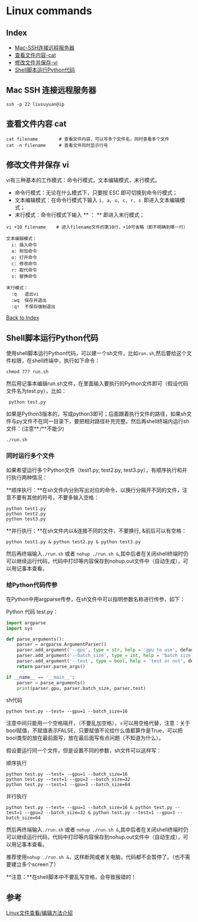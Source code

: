 # Linux commands

## Index

- [Mac-SSH连接远程服务器](#Mac-SSH-连接远程服务器)
- [查看文件内容-cat](#查看文件内容-cat)
- [修改文件并保存-vi](#修改文件并保存-vi)
- [Shell脚本运行Python代码](#Shell脚本运行Python代码)

## Mac SSH 连接远程服务器

`` ssh -p 22 liusuyuan@ip ``

## 查看文件内容 cat

```
cat filename        # 查看文件内容，可以写多个文件名，同时查看多个文件
cat -n filename     # 查看文件同时显示行号
```

## 修改文件并保存 vi

vi有三种基本的工作模式：命令行模式，文本编辑模式，末行模式。

- 命令行模式：无论在什么模式下，只要按 ESC 即可切换到命令行模式；
- 文本编辑模式：在命令行模式下输入 ``i, a, o, c, r, s ``即进入文本编辑模式；
- 末行模式：命令行模式下输入 ** ： ** 即进入末行模式；

```
vi +10 filename    # 进入filename文件的第10行，+10可省略（即不明确到哪一行）

文本编辑模式：
  i: 插入命令
  a: 附加命令  
  o: 打开命令
  c: 修改命令
  r: 取代命令
  s: 替换命令
  
末行模式：
  :q   退出vi
  :wq  保存并退出
  :q!  不保存强制退出
```

[Back to Index](#Index)

## Shell脚本运行Python代码

使用shell脚本运行Python代码，可以建一个sh文件，比如``run.sh``,然后要给这个文件权限，在shell终端中，执行如下命令：

``chmod 777 run.sh``

然后用记事本编辑run.sh文件，在里面输入要执行的Python文件即可（假设代码文件名为test.py），比如：

`` python test.py``

如果是Python3版本的，写成python3即可；后面跟着执行文件的路径，如果sh文件与py文件不在同一目录下，要把相对路径补充完整。然后再shell终端内运行sh文件：(注意**./**不能少)

`` ./run.sh ``

### 同时运行多个文件

如果希望运行多个Python文件（test1.py, test2.py, test3.py），有顺序执行和并行执行两种情况：

**顺序执行：**在sh文件内分别写出对应的命令，以换行分隔开不同的文件，注意不要有其他的符号，不要多输入空格：

```
python test1.py
python test2.py
python test3.py
```

**并行执行：**在sh文件内以&连接不同的文件，不要换行, &前后可以有空格：

```
python test1.py & python test2.py & python test3.py
```

然后再终端输入``./run.sh`` 或者 ``nohup ./run.sh &``,其中后者在关闭shell终端时仍可以继续运行代码，代码中打印等内容保存到nohup.out文件中（自动生成），可以用记事本查看。

### 给Python代码传参

在Python中用argparse传参，在sh文件中可以指明参数名称进行传参，如下：

Python 代码 test.py：
``` python
import argparse
import sys

def parse_arguments():
    parser = argparse.ArgumentParser()
    parser.add_argument('--gpu', type = str, help = 'gpu to use', default = '0')
    parser.add_argument('--batch_size', type = int, help = 'batch size', default = 32)
    parser.add_argument('--test', type = bool, help = 'test or not', default = True)
    return parser.parse_args()

if __name__ == '__main__':
    parser = parse_arguments()
    print(parser.gpu, parser.batch_size, parser.test)
```

sh代码
```
python test.py --test= --gpu=1 --batch_size=16
```

注意中间只能用一个空格隔开，（不要乱加空格），=可以用空格代替，注意：关于bool赋值，不赋值表示FALSE，只要赋值不论给什么值都算作是True，可以把bool类型的放在最前面写，放在最后面写有点问题（不知道为什么）。

假设要运行同一个文件，但是设置不同的参数，sh文件可以这样写：

顺序执行
```
python test.py --test= --gpu=1 --batch_size=16
python test.py --test=1 --gpu=2 --batch_size=32
python test.py --test=1 --gpu=3 --batch_size=64
```

并行执行
```
python test.py --test= --gpu=1 --batch_size=16 & python test.py --test=1 --gpu=2 --batch_size=32 & python test.py --test=1 --gpu=3 --batch_size=64
```

然后再终端输入``./run.sh`` 或者 ``nohup ./run.sh &``,其中后者在关闭shell终端时仍可以继续运行代码，代码中打印等内容保存到nohup.out文件中（自动生成），可以用记事本查看。

推荐使用``nohup ./run.sh &``，这样断网或者关电脑，代码都不会暂停了。（也不需要建立多个screen了）

**注意：**在shell脚本中不要乱写空格，会导致报错的！

## 参考

[Linux文件查看/编辑方法介绍](https://www.centos.bz/2011/10/linux-file-view-edit/)
